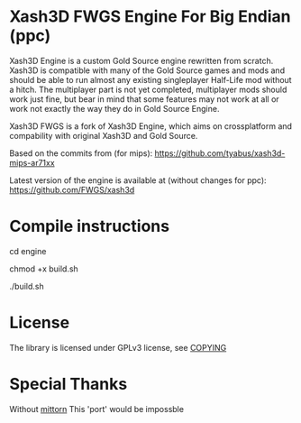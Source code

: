 # Xash3D FWGS Engine For Big Endian (ppc)

Xash3D Engine is a custom Gold Source engine rewritten from scratch. Xash3D
is compatible with many of the Gold Source games and mods and should be
able to run almost any existing singleplayer Half-Life mod without a hitch.
The multiplayer part is not yet completed, multiplayer mods should work just
fine, but bear in mind that some features may not work at all or work not
exactly the way they do in Gold Source Engine.

Xash3D FWGS is a fork of Xash3D Engine, which aims on crossplatform and compability 
with original Xash3D and Gold Source.

Based on the commits from (for mips):
https://github.com/tyabus/xash3d-mips-ar71xx

Latest version of the engine is available at (without changes for ppc):
https://github.com/FWGS/xash3d

# Compile instructions

cd engine

chmod +x build.sh

./build.sh

# License

The library is licensed under GPLv3 license, see [COPYING](https://github.com/FWGS/xash3d/blob/master/COPYING)

# Special Thanks 
Without [mittorn](https://github.com/mittorn) This 'port' would be impossble
